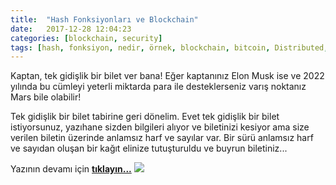 ```yaml
---
title:  "Hash Fonksiyonları ve Blockchain"
date:   2017-12-28 12:04:23
categories: [blockchain, security]
tags: [hash, fonksiyon, nedir, örnek, blockchain, bitcoin, Distributed, Legder, Block, Mehmet Cem Yücel, Mehmet, Cem, Yucel, Yücel, blockchainturk, blockchainturk.net]
---
```


Kaptan, tek gidişlik bir bilet ver bana! Eğer kaptanınız Elon Musk ise ve 2022 yılında bu cümleyi yeterli miktarda para ile desteklerseniz varış noktanız Mars bile olabilir!

Tek gidişlik bir bilet tabirine geri dönelim. Evet tek gidişlik bir bilet istiyorsunuz, yazıhane sizden bilgileri alıyor ve biletinizi kesiyor ama size verilen biletin üzerinde anlamsız harf ve sayılar var. Bir sürü anlamsız harf ve sayıdan oluşan bir kağıt elinize tutuşturuldu ve buyrun biletiniz...

Yazının devamı için 
<a style="font-weight:bold" href="https://medium.com/blockchainturk/59da61356e9?utm_source=mehmetcemyucel.com&utm_medium=refferal&utm_campaign=blog" target="_blank">tıklayın...</a>
![](https://cdn-images-1.medium.com/max/800/1*EPyEPIIU2NmpqufwBAPTBQ.jpeg)


